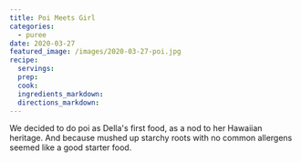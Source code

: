 ```yaml
---
title: Poi Meets Girl
categories:
  - puree
date: 2020-03-27
featured_image: /images/2020-03-27-poi.jpg
recipe:
  servings:
  prep:
  cook:
  ingredients_markdown:
  directions_markdown:
---
```

We decided to do poi as Della's first food, as a nod to her Hawaiian heritage. And because mushed up starchy roots with no common allergens seemed like a good starter food.
